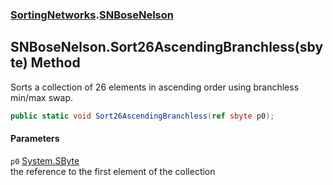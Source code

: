 ### [SortingNetworks](./SortingNetworks.md 'SortingNetworks').[SNBoseNelson](./SortingNetworks-SNBoseNelson.md 'SortingNetworks.SNBoseNelson')
## SNBoseNelson.Sort26AscendingBranchless(sbyte) Method
Sorts a collection of 26 elements in ascending order using branchless min/max swap.  
```csharp
public static void Sort26AscendingBranchless(ref sbyte p0);
```
#### Parameters
<a name='SortingNetworks-SNBoseNelson-Sort26AscendingBranchless(sbyte)-p0'></a>
`p0` [System.SByte](https://docs.microsoft.com/en-us/dotnet/api/System.SByte 'System.SByte')  
the reference to the first element of the collection  
  
